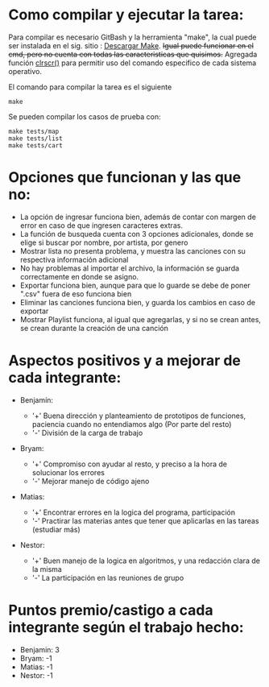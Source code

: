 # Como compilar y ejecutar la tarea:

Para compilar es necesario GitBash y la herramienta "make", la cual puede ser instalada en el sig. sitio : [Descargar Make](https://sourceforge.net/projects/ezwinports/files/make-4.3-without-guile-w32-bin.zip/download).
~~Igual puede funcionar en el cmd, pero no cuenta con todas las caracteristicas que quisimos.~~ Agregada función [clrscr()](https://github.com/cykrr/tarea2/blob/d58cdbe62f4982770fefd75eb2d1d2e11775aec7/src/util.c#L26) para permitir
uso del comando especifico de cada sistema operativo.
     
El comando para compilar la tarea es el siguiente
```
make
```

Se pueden compilar los casos de prueba con:
```
make tests/map
make tests/list
make tests/cart
```


# Opciones que funcionan y las que no:

* La opción de ingresar funciona bien, además de contar con margen de error en caso de que ingresen caracteres extras.
* La función de busqueda cuenta con 3 opciones adicionales, donde se elige si buscar por nombre, por artista, por genero 
* Mostrar lista no presenta problema, y muestra las canciones con su respectiva información adicional
* No hay problemas al importar el archivo, la información se guarda correctamente en donde se asigno.
* Exportar funciona bien, aunque para que lo guarde se debe de poner ".csv" fuera de eso funciona bien
* Eliminar las canciones funciona bien, y guarda los cambios en caso de exportar
* Mostrar Playlist funciona, al igual que agregarlas, y si no se crean antes, se crean durante la creación de una canción
  
# Aspectos positivos y a mejorar de cada integrante:
    
* Benjamín: 
     * '+' Buena dirección y planteamiento de prototipos de funciones, paciencia cuando no entendiamos algo (Por parte del resto)
     * '-' División de la carga de trabajo

* Bryam: 
     * '+' Compromiso con ayudar al resto, y preciso a la hora de solucionar los errores
     * '-' Mejorar manejo de código ajeno

* Matias: 
     * '+' Encontrar errores en la logica del programa, participación
     * '-' Practirar las materias antes que tener que aplicarlas en las tareas (estudiar más)

* Nestor: 
     * '+' Buen manejo de la logica en algoritmos, y una redacción clara de la misma 
     * '-' La participación en las reuniones de grupo

# Puntos premio/castigo a cada integrante según el trabajo hecho:

* Benjamin: 3
* Bryam: -1
* Matias: -1
* Nestor: -1
